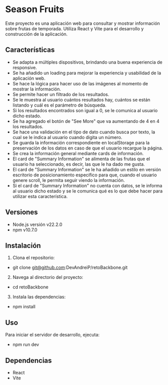# Season Fruits

Este proyecto es una aplicación web para consultar y mostrar información sobre frutas de temporada. Utiliza React y Vite para el desarrollo y construcción de la aplicación.

## Características

- Se adapta a múltiples dispositivos, brindando una buena experiencia de responsive.
- Se ha añadido un loading para mejorar la experiencia y usabilidad de la aplicación web.
- Se hace la lógica para hacer uso de las imágenes al momento de mostrar la información.
- Se permite hacer un filtrado de los resultados.
- Se le muestra al usuario cuántos resultados hay, cuántos se están listando y cuál es el parámetro de búsqueda.
- Si los resultados encontrados son igual a 0, se le comunica al usuario dicho estado.
- Se ha agregado el botón de "See More" que va aumentando de 4 en 4 los resultados.
- Se hace una validación en el tipo de dato cuando busca por texto, la cual se le indica al usuario cuando digita un número.
- Se guarda la información correspondiente en localStorage para la preservación de los datos en caso de que el usuario recargue la página.
- Se crea la información general mediante cards de información.
- El card de "Summary Information" se alimenta de las frutas que el usuario ha seleccionado, es decir, las que le ha dado me gusta.
- El card de "Summary Information" se le ha añadido un estilo en versión escritorio de posicionamiento específico para que, cuando el usuario genere scroll, le permita seguir viendo la información.
- Si el card de "Summary Information" no cuenta con datos, se le informa al usuario dicho estado y se le comunica qué es lo que debe hacer para utilizar esta característica.

## Versiones

- Node.js versión v22.2.0
- npm v10.7.0

## Instalación

1. Clona el repositorio:

- git clone git@github.com:DevAndreiP/retoBackbone.git 

2. Navega al directorio del proyecto:

- cd retoBackbone

3. Instala las dependencias:

- npm install

## Uso

Para iniciar el servidor de desarrollo, ejecuta:

- npm run dev


## Dependencias
- React
- Vite

